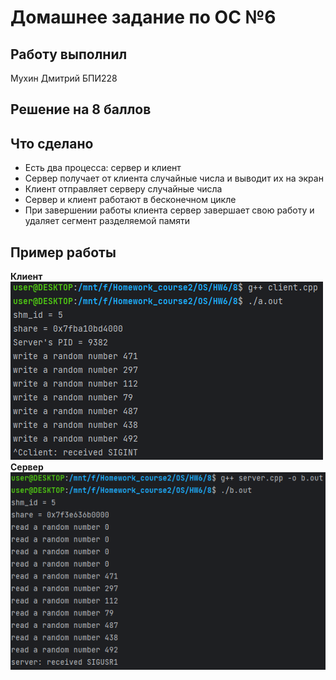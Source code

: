 # Домашнее задание по ОС №6

## Работу выполнил
Мухин Дмитрий БПИ228

## Решение на 8 баллов

## Что сделано
- Есть два процесса: сервер и клиент
- Сервер получает от клиента случайные числа и выводит их на экран
- Клиент отправляет серверу случайные числа
- Сервер и клиент работают в бесконечном цикле
- При завершении работы клиента сервер завершает свою работу и удаляет сегмент разделяемой памяти

## Пример работы
__Клиент__
![img.png](img.png)
__Сервер__
![img_1.png](img_1.png)